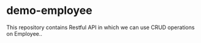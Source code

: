 # demo-employee
This repository contains Restful API in which we can use CRUD operations on Employee..
